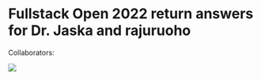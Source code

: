 # Fullstack Open 2022 return answers for Dr. Jaska and rajuruoho

Collaborators:

<a href="https://github.com/drjaska/fullstack-open/graphs/contributors">
  <img src="https://contrib.rocks/image?repo=drjaska/fullstack-open" />
</a>

